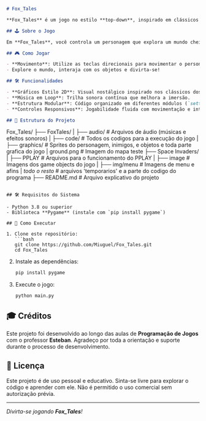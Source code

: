 ```markdown
# Fox_Tales

**Fox_Tales** é um jogo no estilo **top-down**, inspirado em clássicos como **The Legend of Zelda: A Link to the Past**. Desenvolvido como parte das aulas de **Programação de Jogos**, ministradas pelo professor **Esteban**, este projeto representa uma jornada de aprendizado e criatividade.

## 🕹️ Sobre o Jogo

Em **Fox_Tales**, você controla um personagem que explora um mundo cheio de desafios, interage com o ambiente e enfrenta inimigos. O jogo utiliza o framework **Pygame** para criar uma experiência 2D envolvente, com mecânicas clássicas e uma trilha sonora imersiva.

## 🎮 Como Jogar

- **Movimento**: Utilize as teclas direcionais para movimentar o personagem.
- Explore o mundo, interaja com os objetos e divirta-se!

## 🛠️ Funcionalidades

- **Gráficos Estilo 2D**: Visual nostálgico inspirado nos clássicos dos anos 90.
- **Música em Loop**: Trilha sonora contínua que melhora a imersão.
- **Estrutura Modular**: Código organizado em diferentes módulos (`settings`, `level`, etc.) para facilitar a manutenção e expansão.
- **Controles Responsivos**: Jogabilidade fluida com movimentação e interações simples.

## 🧩 Estrutura do Projeto

```
Fox_Tales/
├── FoxTales/
|  ├── audio/            # Arquivos de áudio (músicas e efeitos sonoros)
|  ├── code/             # Todos os codigos para a execução do jogo
|  ├── graphics/         # Sprites do personagem, inimigos, e objetos e toda parte grafica do jogo
|  ground.png            # Imagem do mapa teste
├── Space Invaders/
|  ├── PPLAY             # Arquivos para o funcionamento do PPLAY
|  ├── image             # Imagens dos game objects do jogo
|  ├── img/menu          # Imagens de menu e afins
|  *todo o resto*        # arquivos 'temporarios' e a parte do codigo do programa
├── README.md            # Arquivo explicativo do projeto
```

## 🛠️ Requisitos do Sistema

- Python 3.8 ou superior
- Biblioteca **Pygame** (instale com `pip install pygame`)

## 🚀 Como Executar

1. Clone este repositório:
   ```bash
   git clone https://github.com/Miuguel/Fox_Tales.git
   cd Fox_Tales
   ```

2. Instale as dependências:
   ```bash
   pip install pygame
   ```

3. Execute o jogo:
   ```bash
   python main.py
   ```

## 🎓 Créditos

Este projeto foi desenvolvido ao longo das aulas de **Programação de Jogos** com o professor **Esteban**. Agradeço por toda a orientação e suporte durante o processo de desenvolvimento.

## 📜 Licença

Este projeto é de uso pessoal e educativo. Sinta-se livre para explorar o código e aprender com ele. Não é permitido o uso comercial sem autorização prévia.

---

*Divirta-se jogando **Fox_Tales**!*
``` 
